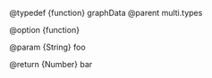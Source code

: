@typedef {function} graphData
@parent multi.types

@option {function} 

@param {String} foo

@return {Number} bar